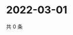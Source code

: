 # 2022-03-01

共 0 条

<!-- BEGIN WEIBO -->
<!-- 最后更新时间 Tue Mar 01 2022 09:10:43 GMT+0800 (China Standard Time) -->

<!-- END WEIBO -->
